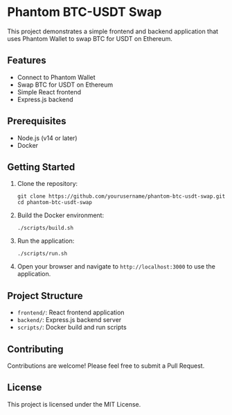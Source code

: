 
# Phantom BTC-USDT Swap

This project demonstrates a simple frontend and backend application that uses Phantom Wallet to swap BTC for USDT on Ethereum.

## Features

- Connect to Phantom Wallet
- Swap BTC for USDT on Ethereum
- Simple React frontend
- Express.js backend

## Prerequisites

- Node.js (v14 or later)
- Docker

## Getting Started

1. Clone the repository:
   ```
   git clone https://github.com/yourusername/phantom-btc-usdt-swap.git
   cd phantom-btc-usdt-swap
   ```

2. Build the Docker environment:
   ```
   ./scripts/build.sh
   ```

3. Run the application:
   ```
   ./scripts/run.sh
   ```

4. Open your browser and navigate to `http://localhost:3000` to use the application.

## Project Structure

- `frontend/`: React frontend application
- `backend/`: Express.js backend server
- `scripts/`: Docker build and run scripts

## Contributing

Contributions are welcome! Please feel free to submit a Pull Request.

## License

This project is licensed under the MIT License.
